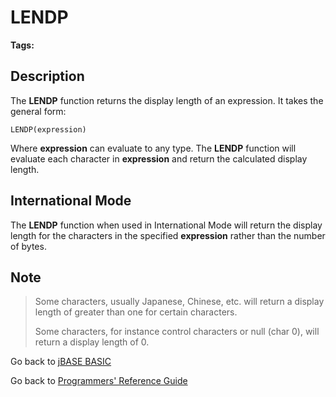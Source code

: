 # LENDP

<PageHeader />

**Tags:**
<badge text='string handling' vertical='middle' />

## Description

The **LENDP** function returns the display length of an expression. It takes the general form:

```
LENDP(expression)
```

Where **expression** can evaluate to any type. The **LENDP** function will evaluate each character in **expression** and return the calculated display length.

## International Mode

The **LENDP** function when used in International Mode will return the display length for the characters in the specified **expression** rather than the number of bytes.

## Note

>Some characters, usually Japanese, Chinese, etc. will return a display length of greater than one for certain characters.
>
>Some characters, for instance control characters or null (char 0), will return a display length of 0.

Go back to [jBASE BASIC](./../README.md)

Go back to [Programmers' Reference Guide](./../../reference-guides/jbc/README.md)

<PageFooter />
